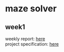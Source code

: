 # maze solver
## week1
weekly report: [here](week1/week1_report.md) <br />
project specification: [here](documentation/project_specification.md) <br />

